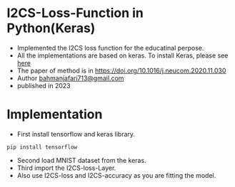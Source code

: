 # I2CS-Loss-Function in Python(Keras)

* Implemented the I2CS loss function for the educatinal perpose.
* All the implementations are based on keras. To install Keras, please see <a  target="blank" href="https://keras.io/"> here</a>
* The paper of method is in https://doi.org/10.1016/j.neucom.2020.11.030
* Author bahmanjafari713@gmail.com
* published in 2023

# **Implementation**

* First install tensorflow and keras library.
```
pip install tensorflow
```
* Second load MNIST dataset from the keras.
* Third import the I2CS-loss-Layer.
* Also use I2CS-loss and I2CS-accuracy as you are fitting the model.



